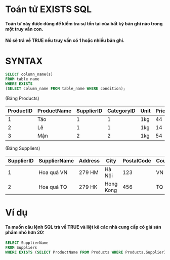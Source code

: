 # Toán tử EXISTS SQL

#### Toán tử này được dùng để kiểm tra sự tồn tại của bất kỳ bản ghi nào trong một truy vấn con.
#### Nó sẽ trả về TRUE nếu truy vấn có 1 hoặc nhiều bản ghi.

# SYNTAX

```sql
SELECT column_name(s)
FROM table_name
WHERE EXISTS
(SELECT column_name FROM table_name WHERE condition);
```
(Bảng Products)

| ProductID | ProductName | SupplierID | CategoryID | Unit | Price | 
|-----------|-------------|------------|------------|------|-------|
|    1      |      Táo    |     1      |     1      |  1kg |   44  |
|    2      |      Lê    |     1      |     1      |  1kg |   14  |
|    3      |      Mận    |     2      |     2      |  1kg |   54  |

(Bảng Suppliers)

| SupplierID | SupplierName | Address | City | PostalCode | Country |
|-----------|-------------|------------|------------|------|-------|
| 1 | Hoa quả VN | 279 HM | Hà Nội | 123 | VN |
| 2 | Hoa quả TQ | 279 HK | Hong Kong | 456 | TQ |

# Ví dụ 
#### Ta muốn câu lệnh SQL trả về TRUE và liệt kê các nhà cung cấp có giá sản phẩm nhỏ hơn 20:

```sql
SELECT SupplierName
FROM Suppliers
WHERE EXISTS (SELECT ProductName FROM Products WHERE Products.SupplierID = Suppliers.supplierID AND Price < 20);
```
